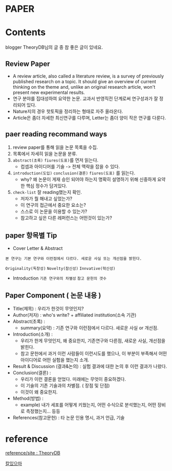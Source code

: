 PAPER
======
# Contents
blogger TheoryDB님의 글 중 참 좋은 글이 있네요.

## Review Paper
- A review article, also called a literature review, is a survey of previously published research on a topic. It should give an overview of current thinking on the theme and, unlike an original research article, won't present new experimental results.  
- 연구 분야를 집대성하여 요약한 논문. 교과서 반영직전 단계로써 연구성과가 잘 정리되어 있다.  
- Nature지의 경우 핫토픽을 정리하는 형태로 자주 올라온다.  
- Article은 좀더 자세한 최신연구를 다루며, Letter는 좀더 양이 작은 연구를 다룬다.  

## paer reading recommand ways
1. review paper를 통해 읽을 논문 목록을 수집. 
2. 목록에서 자세히 읽을 논문을 분류. 
3. `abstract(초록)` `fiures(도표)`를 먼저 읽는다. 
    * 컵셉과 아이디어를 기술 -> 전체 맥락을 잡을 수 있다. 
4. `introduction(도입)` `conclusion(결론)` `fiures(도표)` 를 읽는다. 
    * why? 왜 논문이 게재 승인 되어야 하는지 명확히 설명하기 위해 신중하게 요약한 핵심 정수가 담겨있다. 
5. `check-list` 잘 reading했는지 확인.   
    - 저자가 뭘 해내고 싶었는가?  
    - 이 연구의 접근에서 중요한 요소는?  
    - 스스로 이 논문을 이용할 수 있는가?  
    - 참고하고 싶은 다른 레퍼런스는 어떤것이 있는가?  

## paper 항목별 Tip

- Cover Letter & Abstract
```
본 연구는 기본 연구와 이런점에서 다르다. 새로운 사실 또는 개선점을 밝힌다. 
```
`Originality(독창성)` `Novelty(참신성)` `Innvative(혁신성)`

- Introduction
`기존 연구와의 차별성` `참고 문헌의 갯수`

## Paper Component ( 논문 내용 )
- Title(제목) : 우리가 한것이 무엇인지?
- Author(저자) : who's write? + affiliated institution(소속 기관)
- Abstract(초록) : 
    - summary(요약) : 기존 연구와 이런점에서 다르다. 새로운 사실 or 개선점.
- Introduction(소개) : 
    - 우리가 한게 무엇인지, 왜 중요한지, 기존연구와 다른점, 새로운 사실, 개선점을 밝힌다. 
    - 참고 문헌에서 과거 이런 사람들이 이런시도를 했으나, 이 부분이 부족해서 어떤 아이디어로 어떤 실험을 했는지 소개. 
- Result & Discussion (결과&논의) : 실험 결과에 대한 논의 후 이런 결과가 나왔다. 
- Conclusion(결론) :
    - 우리가 이런 결론을 얻었다. 미래에는 무엇이 중요하겠다. 
    - 이 기술의 기존 기술과의 차별점. ( 장점 및 단점) 
    - 이것이 왜 중요한지.
- Method(방법) : 
    - example) 내가 세포를 어떻게 키웠는지, 어떤 수식으로 분석했는지, 어떤 장비로 측정했는지... 등등
- References(참고문헌) : 타 논문 인용 명시, 과거 언급, 기술  


# reference 

[reference/site : TheoryDB ](https://theorydb.github.io/dev/2019/08/27/dev-papertomath-paper-io/#%EB%85%BC%EB%AC%B8-%EC%97%B0%EA%B5%AC-%EB%8A%A6%EC%97%88%EC%A7%80%EB%A7%8C-%ED%95%98%EC%A7%80-%EC%95%8A%EC%9D%84-%EC%88%98-%EC%97%86%EB%8A%94 "site")

[칼있으마](https://blog.naver.com/choi_s_h "choi_s_h")